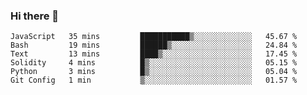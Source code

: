 ### Hi there 👋

<!--START_SECTION:waka-->

```text
JavaScript   35 mins         ███████████▒░░░░░░░░░░░░░   45.67 %
Bash         19 mins         ██████▒░░░░░░░░░░░░░░░░░░   24.84 %
Text         13 mins         ████▒░░░░░░░░░░░░░░░░░░░░   17.45 %
Solidity     4 mins          █▒░░░░░░░░░░░░░░░░░░░░░░░   05.15 %
Python       3 mins          █▒░░░░░░░░░░░░░░░░░░░░░░░   05.04 %
Git Config   1 min           ▒░░░░░░░░░░░░░░░░░░░░░░░░   01.57 %
```

<!--END_SECTION:waka-->
<!--
**Boombag0607/Boombag0607** is a ✨ _special_ ✨ repository because its `README.md` (this file) appears on your GitHub profile.

Here are some ideas to get you started:

- 🔭 I’m currently working on ...
- 🌱 I’m currently learning ...
- 👯 I’m looking to collaborate on ...
- 🤔 I’m looking for help with ...
- 💬 Ask me about ...
- 📫 How to reach me: ...
- 😄 Pronouns: ...
- ⚡ Fun fact: ...
-->
